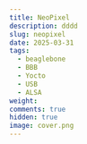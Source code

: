 ```yaml
---
title: NeoPixel
description: dddd
slug: neopixel
date: 2025-03-31
tags:
  - beaglebone
  - BBB
  - Yocto
  - USB
  - ALSA
weight: 
comments: true
hidden: true
image: cover.png
---
```

